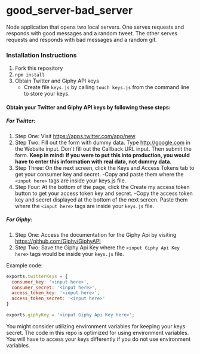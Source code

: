 # good_server-bad_server
Node application that opens two local servers. One serves requests and responds with good messages and a random tweet. The other serves requests and responds with bad messages and a random gif.

### Installation Instructions

1. Fork this repository
2. `npm install`
3. Obtain Twitter and Giphy API keys
	* Create file `keys.js` by calling `touch keys.js` from the command line to store your keys.

#### Obtain your Twitter and Giphy API keys by following these steps:

##### For Twitter:

1. Step One: Visit https://apps.twitter.com/app/new
2. Step Two: Fill out the form with dummy data. Type http://google.com in the Website input. Don't fill out the Callback URL input. Then submit the form. **Keep in mind: If you were to put this into production, you would have to enter this information with real data, not dummy data.**
3. Step Three: On the next screen, click the Keys and Access Tokens tab to get your consumer key and secret.
	-Copy and paste them where the `<input here>` tags are inside your keys.js file.
4. Step Four: At the bottom of the page, click the Create my access token button to get your access token key and secret.
	-Copy the access token key and secret displayed at the bottom of the next screen. Paste them where the `<input here>` tags are inside your `keys.js` file.

##### For Giphy:

1. Step One: Access the documentation for the Giphy Api by visiting https://github.com/Giphy/GiphyAPI
2. Step Two: Save the Giphy Api Key where the `<input Giphy Api Key here>` tags would be inside your `keys.js` file.

Example code:

```javascript
exports.twitterKeys = {
  consumer_key: '<input here>',
  consumer_secret: '<input here>',
  access_token_key: '<input here>',
  access_token_secret: '<input here>'
}

exports.giphyKey = '<input Giphy Api Key here>';
```

You might consider utilizing environment variables for keeping your keys secret. The code in this repo is optimized for using environment variables. You will have to access your keys differently if you do not use environment variables.